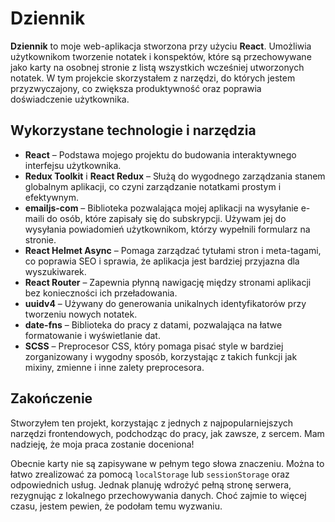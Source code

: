 # Dziennik

**Dziennik** to moje web-aplikacja stworzona przy użyciu **React**. Umożliwia użytkownikom tworzenie notatek i konspektów, które są przechowywane jako karty na osobnej stronie z listą wszystkich wcześniej utworzonych notatek. W tym projekcie skorzystałem z narzędzi, do których jestem przyzwyczajony, co zwiększa produktywność oraz poprawia doświadczenie użytkownika.

## Wykorzystane technologie i narzędzia

- **React** – Podstawa mojego projektu do budowania interaktywnego interfejsu użytkownika.
- **Redux Toolkit** i **React Redux** – Służą do wygodnego zarządzania stanem globalnym aplikacji, co czyni zarządzanie notatkami prostym i efektywnym.
- **emailjs-com** – Biblioteka pozwalająca mojej aplikacji na wysyłanie e-maili do osób, które zapisały się do subskrypcji. Używam jej do wysyłania powiadomień użytkownikom, którzy wypełnili formularz na stronie.
- **React Helmet Async** – Pomaga zarządzać tytułami stron i meta-tagami, co poprawia SEO i sprawia, że aplikacja jest bardziej przyjazna dla wyszukiwarek.
- **React Router** – Zapewnia płynną nawigację między stronami aplikacji bez konieczności ich przeładowania.
- **uuidv4** – Używany do generowania unikalnych identyfikatorów przy tworzeniu nowych notatek.
- **date-fns** – Biblioteka do pracy z datami, pozwalająca na łatwe formatowanie i wyświetlanie dat.
- **SCSS** – Preprocesor CSS, który pomaga pisać style w bardziej zorganizowany i wygodny sposób, korzystając z takich funkcji jak mixiny, zmienne i inne zalety preprocesora.

## Zakończenie

Stworzyłem ten projekt, korzystając z jednych z najpopularniejszych narzędzi frontendowych, podchodząc do pracy, jak zawsze, z sercem. Mam nadzieję, że moja praca zostanie doceniona!

Obecnie karty nie są zapisywane w pełnym tego słowa znaczeniu. Można to łatwo zrealizować za pomocą `localStorage` lub `sessionStorage` oraz odpowiednich usług. Jednak planuję wdrożyć pełną stronę serwera, rezygnując z lokalnego przechowywania danych. Choć zajmie to więcej czasu, jestem pewien, że podołam temu wyzwaniu.
